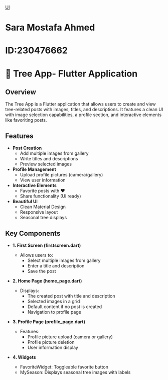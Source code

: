 [UI](https://github.com/user-attachments/assets/764777d2-77a8-46d0-bcb3-6d76f5d0dbdc)
# Sara Mostafa Ahmed 
# ID:230476662

# 🌳 Tree App- Flutter Application

## Overview
The Tree App is a Flutter application that allows users to create and view tree-related posts with images, titles, and descriptions. It features a clean UI with image selection capabilities, a profile section, and interactive elements like favoriting posts.

## Features

- **Post Creation**
  - Add multiple images from gallery
  - Write titles and descriptions
  - Preview selected images
- **Profile Management**
  - Upload profile pictures (camera/gallery)
  - View user information
- **Interactive Elements**
  - Favorite posts with ♥
  - Share functionality (UI ready)
- **Beautiful UI**
  - Clean Material Design
  - Responsive layout
  - Seasonal tree displays

## Key Components

- **1. First Screen (firstscreen.dart)**
  - Allows users to:
    - Select multiple images from gallery
    - Enter a title and description
    - Save the post
   
- **2. Home Page (home_page.dart)**
  - Displays:
    - The created post with title and description
    - Selected images in a grid
    - Default content if no post is created
    - Navigation to profile page

- **3. Profile Page (profile_page.dart)**
  - Features:
    - Profile picture upload (camera or gallery)
    - Profile picture deletion
    - User information display
   
- **4. Widgets**
  - FavoriteWidget: Toggleable favorite button
  - MySeason: Displays seasonal tree images with labels
